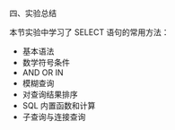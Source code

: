 
四、实验总结



本节实验中学习了 SELECT 语句的常用方法：

- 基本语法
- 数学符号条件
- AND OR IN
- 模糊查询
- 对查询结果排序
- SQL 内置函数和计算
- 子查询与连接查询